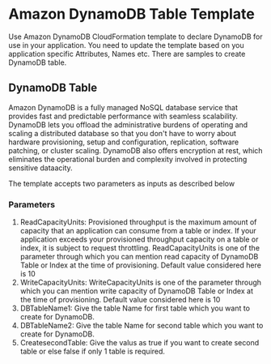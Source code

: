 # Amazon DynamoDB Table Template

Use Amazon DynamoDB CloudFormation template to declare DynamoDB for use in your application. You need to update the template based on you application specific Attributes, Names etc. 
There are samples to create DynamoDB table.

## DynamoDB Table
Amazon DynamoDB is a fully managed NoSQL database service that provides fast and predictable performance with seamless scalability. DynamoDB lets you offload the administrative burdens of operating and scaling a distributed database so that you don't have to worry about hardware provisioning, setup and configuration, replication, software patching, or cluster scaling. DynamoDB also offers encryption at rest, which eliminates the operational burden and complexity involved in protecting sensitive dataacity.

The template accepts two parameters as inputs as described below

### Parameters
1. ReadCapacityUnits: Provisioned throughput is the maximum amount of capacity that an application can consume from a table or index. If your   application exceeds your provisioned throughput capacity on a table or index, it is subject to request throttling. ReadCapacityUnits is one of the parameter through which you can mention read capacity of DynamoDB Table or Index at the time of provisioning. Default value considered here is 10
2. WriteCapacityUnits: WriteCapacityUnits is one of the parameter through which you can mention write capacity of DynamoDB Table or Index at the time of provisioning. Default value considered here is 10
3. DBTableName1: Give the table Name for first table which you want to create for DynamoDB.
4. DBTableName2: Give the table Name for second table which you want to create for DynamoDB.
5. CreatesecondTable: Give the valus as true if you want to create second table or else false if only 1 table is required.
